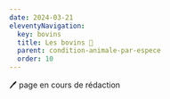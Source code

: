 ```yaml
---
date: 2024-03-21
eleventyNavigation:
  key: bovins
  title: Les bovins 🐄
  parent: condition-animale-par-espece
  order: 10
---
```


🖊️ page en cours de rédaction

<!--
## Abattage

- restrainer

cf l214 enquete thomas saidi

rapport de l'EFSA de 2017
environ 3% des vaches laitières sont en fin de gestation quand elles arrivent à l'abattoir

> l'abattage des vaches gestantes avec les suites, c'est-à-dire ces poches, ces utérus en fait, qu'on ouvre, dans lesquelles il y a des veaux qui sont parfois prêts à naître, et on va ponctionner directement dans leur cœur par une épine, par une aiguille, le liquide qui va être le sérum fétal bovin, qui va être utilisé après dans l'industrie pharmaceutique par ailleurs. Donc là, on voit en fait sur les images ce prélèvement, et comment on plie, comme quand vous videz un matelas pneumatique de son air, comment l'animal est plié dans tous les sens de façon à essayer de récupérer le plus possible de ce sérum pour lequel il existe des alternatives aujourd'hui, y compris des alternatives végétales.

 -->
